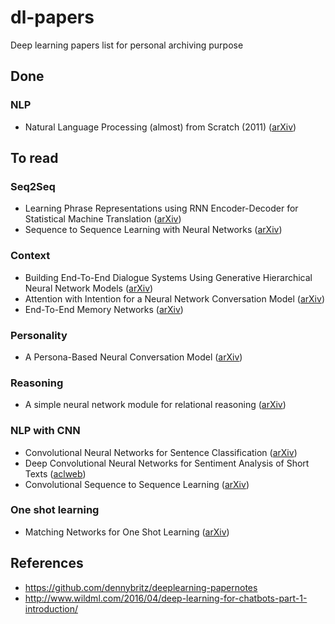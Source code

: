 # dl-papers
Deep learning papers list for personal archiving purpose

## Done

### NLP
- Natural Language Processing (almost) from Scratch (2011) ([arXiv](https://arxiv.org/abs/1103.0398))

## To read

### Seq2Seq
- Learning Phrase Representations using RNN Encoder-Decoder for Statistical Machine Translation ([arXiv](https://arxiv.org/abs/1406.1078))
- Sequence to Sequence Learning with Neural Networks ([arXiv](https://arxiv.org/abs/1409.3215))

### Context
- Building End-To-End Dialogue Systems Using Generative Hierarchical Neural Network Models ([arXiv](https://arxiv.org/abs/1507.04808))
- Attention with Intention for a Neural Network Conversation Model ([arXiv](https://arxiv.org/abs/1510.08565))
- End-To-End Memory Networks ([arXiv](https://arxiv.org/abs/1503.08895))

### Personality
- A Persona-Based Neural Conversation Model ([arXiv](https://arxiv.org/abs/1603.06155))

### Reasoning
- A simple neural network module for relational reasoning ([arXiv](https://arxiv.org/abs/1706.01427))  

### NLP with CNN
- Convolutional Neural Networks for Sentence Classification ([arXiv](https://arxiv.org/abs/1408.5882))
- Deep Convolutional Neural Networks for Sentiment Analysis of Short Texts ([aclweb](http://www.aclweb.org/anthology/C14-1008))
- Convolutional Sequence to Sequence Learning ([arXiv](https://arxiv.org/abs/1705.03122))

### One shot learning
- Matching Networks for One Shot Learning ([arXiv](https://arxiv.org/abs/1606.04080))


## References  
- https://github.com/dennybritz/deeplearning-papernotes
- http://www.wildml.com/2016/04/deep-learning-for-chatbots-part-1-introduction/  
